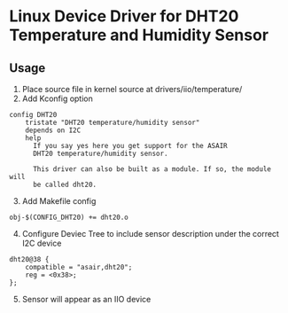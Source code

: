 # Linux Device Driver for DHT20 Temperature and Humidity Sensor

## Usage
1. Place source file in kernel source at drivers/iio/temperature/
2. Add Kconfig option
```
config DHT20
	tristate "DHT20 temperature/humidity sensor"
	depends on I2C
	help
	  If you say yes here you get support for the ASAIR
	  DHT20 temperature/humidity sensor.

	  This driver can also be built as a module. If so, the module will
	  be called dht20.
```
3. Add Makefile config
```
obj-$(CONFIG_DHT20) += dht20.o
```
4. Configure Deviec Tree to include sensor description under the correct I2C device
```
dht20@38 {
	compatible = "asair,dht20";
	reg = <0x38>;
};	
```
5. Sensor will appear as an IIO device
